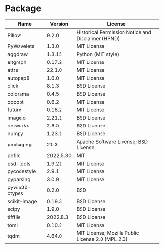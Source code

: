 # Package

| Name                      | Version   | License                                            |
|---------------------------|-----------|----------------------------------------------------|
| Pillow                    | 9.2.0     | Historical Permission Notice and Disclaimer (HPND) |
| PyWavelets                | 1.3.0     | MIT License                                        |
| aggdraw                   | 1.3.15    | Python (MIT style)                                 |
| altgraph                  | 0.17.2    | MIT License                                        |
| attrs                     | 22.1.0    | MIT License                                        |
| autopep8                  | 1.6.0     | MIT License                                        |
| click                     | 8.1.3     | BSD License                                        |
| colorama                  | 0.4.5     | BSD License                                        |
| docopt                    | 0.6.2     | MIT License                                        |
| future                    | 0.18.2    | MIT License                                        |
| imageio                   | 2.21.1    | BSD License                                        |
| networkx                  | 2.8.5     | BSD License                                        |
| numpy                     | 1.23.1    | BSD License                                        |
| packaging                 | 21.3      | Apache Software License; BSD License               |
| pefile                    | 2022.5.30 | MIT                                                |
| psd-tools                 | 1.9.21    | MIT License                                        |
| pycodestyle               | 2.9.1     | MIT License                                        |                                   |
| pyparsing                 | 3.0.9     | MIT License                                        |
| pywin32-ctypes            | 0.2.0     | BSD                                                |
| scikit-image              | 0.19.3    | BSD License                                        |
| scipy                     | 1.9.0     | BSD License                                        |
| tifffile                  | 2022.8.3  | BSD License                                        |
| toml                      | 0.10.2    | MIT License                                        |
| tqdm                      | 4.64.0    | MIT License; Mozilla Public License 2.0 (MPL 2.0)  |